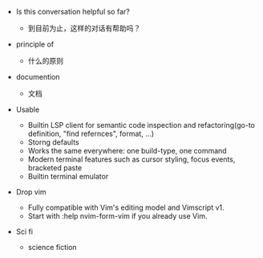 - Is this conversation helpful so far?
    - 到目前为止，这样的对话有帮助吗？
- principle of
  - 什么的原则 
- documention
  - 文档

- Usable
	- Builtin LSP client for semantic code inspection and refactoring(go-to definition, "find refernces", format, ...)
	- Storng defaults
	- Works the same everywhere: one build-type, one command
	- Modern terminal features such as cursor styling, focus events, bracketed paste
	- Builtin terminal emulator

- Drop vim
	- Fully compatible with Vim's editing model and Vimscript v1.
	- Start with :help nvim-form-vim if you already use Vim.


- Sci fi
  - science fiction